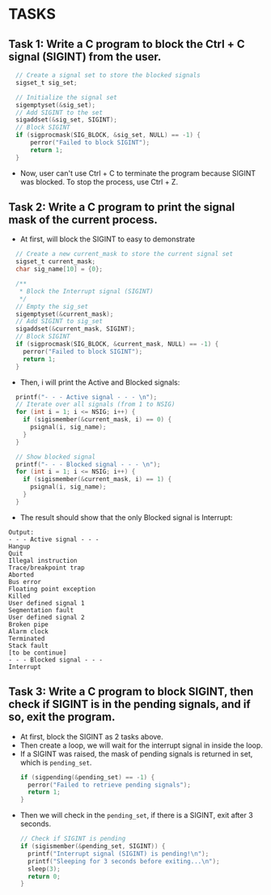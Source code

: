 # TASKS

## Task 1: Write a C program to block the Ctrl + C signal (SIGINT) from the user. 
```C
  // Create a signal set to store the blocked signals
  sigset_t sig_set;

  // Initialize the signal set
  sigemptyset(&sig_set);
  // Add SIGINT to the set
  sigaddset(&sig_set, SIGINT);
  // Block SIGINT
  if (sigprocmask(SIG_BLOCK, &sig_set, NULL) == -1) {
      perror("Failed to block SIGINT");
      return 1;
  }
```
* Now, user can't use Ctrl + C to terminate the program because SIGINT was blocked. To stop the process, use Ctrl + Z.



## Task 2: Write a C program to print the signal mask of the current process. 
* At first,  will block the SIGINT to easy to demonstrate
```C  
  // Create a new current_mask to store the current signal set
  sigset_t current_mask;
  char sig_name[10] = {0};

  /**
   * Block the Interrupt signal (SIGINT)
   */
  // Empty the sig_set
  sigemptyset(&current_mask);
  // Add SIGINT to sig_set
  sigaddset(&current_mask, SIGINT);
  // Block SIGINT
  if (sigprocmask(SIG_BLOCK, &current_mask, NULL) == -1) {
    perror("Failed to block SIGINT");
    return 1;
  }
```

* Then, i will print the Active and Blocked signals:
```C
  printf("- - - Active signal - - - \n");
  // Iterate over all signals (from 1 to NSIG)
  for (int i = 1; i <= NSIG; i++) {
    if (sigismember(&current_mask, i) == 0) {
      psignal(i, sig_name);
    }
  }

  // Show blocked signal
  printf("- - - Blocked signal - - - \n");
  for (int i = 1; i <= NSIG; i++) {
    if (sigismember(&current_mask, i) == 1) {
      psignal(i, sig_name);
    }
  }
```

* The result should show that the only Blocked signal is Interrupt:
```
Output:
- - - Active signal - - - 
Hangup
Quit
Illegal instruction
Trace/breakpoint trap
Aborted
Bus error
Floating point exception
Killed
User defined signal 1
Segmentation fault
User defined signal 2
Broken pipe
Alarm clock
Terminated
Stack fault
[to be continue]
- - - Blocked signal - - - 
Interrupt
```

## Task 3: Write a C program to block SIGINT, then check if SIGINT is in the pending signals, and if so, exit the program.
* At first, block the SIGINT as 2 tasks above.
* Then create a loop, we will wait for the interrupt signal in inside the loop.
* If a SIGINT was raised, the mask of pending signals is returned in set, which is `pending_set`.
  ```C
  if (sigpending(&pending_set) == -1) {
    perror("Failed to retrieve pending signals");
    return 1;
  }
  ```
* Then we will check in the `pending_set`, if there is a SIGINT, exit after 3 seconds.
  ```C
  // Check if SIGINT is pending
  if (sigismember(&pending_set, SIGINT)) {
    printf("Interrupt signal (SIGINT) is pending!\n");
    printf("Sleeping for 3 seconds before exiting...\n");
    sleep(3);
    return 0;
  }
  ```